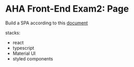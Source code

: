 # AHA Front-End Exam2: Page

Build a SPA according to this [document](https://docs.google.com/document/d/1OfUtksOOGix-W81D6URAAtPOhabH_mcLEHEq5qZGMlg/edit)

stacks:

- react
- typescript
- Material UI
- styled components

